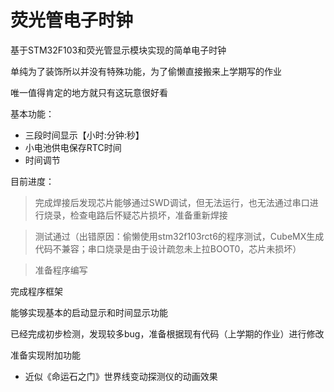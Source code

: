 # 荧光管电子时钟

基于STM32F103和荧光管显示模块实现的简单电子时钟

单纯为了装饰所以并没有特殊功能，为了偷懒直接搬来上学期写的作业

唯一值得肯定的地方就只有这玩意很好看

基本功能：

* 三段时间显示【小时:分钟:秒】
* 小电池供电保存RTC时间
* 时间调节

目前进度：

> 完成焊接后发现芯片能够通过SWD调试，但无法运行，也无法通过串口进行烧录，检查电路后怀疑芯片损坏，准备重新焊接

> 测试通过（出错原因：偷懒使用stm32f103rct6的程序测试，CubeMX生成代码不兼容；串口烧录是由于设计疏忽未上拉BOOT0，芯片未损坏）

> 准备程序编写

完成程序框架

能够实现基本的启动显示和时间显示功能

已经完成初步检测，发现较多bug，准备根据现有代码（上学期的作业）进行修改

准备实现附加功能

* 近似《命运石之门》世界线变动探测仪的动画效果